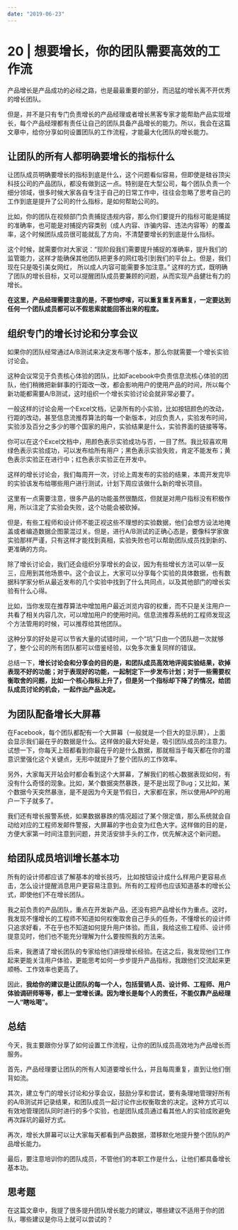 ```yaml
---
date: "2019-06-23"
---  
```

      
# 20 | 想要增长，你的团队需要高效的工作流
产品增长是产品成功的必经之路，也是最最重要的部分，而迅猛的增长离不开优秀的增长团队。

但是，并不是只有专门负责增长的产品经理或者增长黑客专家才能帮助产品实现增长，每个产品经理都有责任让自己的团队具备产品增长的能力。所以，我会在这篇文章中，给你分享如何设置团队的工作流程，才能最大化团队的增长能力。

## 让团队的所有人都明确要增长的指标什么

让团队成员明确要增长的指标到底是什么，这个问题看似容易，但即使是硅谷顶尖科技公司的产品团队，都没有做到这一点。特别是在大型公司，每个团队负责一个细分领域，很多时候大家各自专注于自己的日常工作中，往往会忽略了思考自己的工作到底是提升了公司的什么指标，是如何帮助公司的。

比如，你的团队在视频部门负责捕捉违规内容，那么你们要提升的指标可能是捕捉的准确率，也可能是对捕捉内容类别（成人内容、诈骗内容、违法内容等）的覆盖率，这个时候团队成员很可能就乱了方向，不清楚要增长的到底是什么指标。

<!-- [[[read_end]]] -->

这个时候，就需要你对大家说：“现阶段我们需要提升捕捉的准确率，提升我们的监管能力，这样才能确保其他团队把更多的网红吸引到我们的平台上。但是，我们现在只是吸引美女网红， 所以成人内容可能需要多加注意。” 这样的方式，既明确了团队的增长目标，又可以提醒团队成员要兼顾的问题，从而实现产品健壮有力的增长。

**在这里，产品经理需要注意的是，不要怕啰嗦，可以重复重复再重复，一定要达到任何一个团队成员都可以不假思索就能回答出来的程度。**

## 组织专门的增长讨论和分享会议

如果你的团队经常通过A/B测试来决定发布哪个版本，那么你就需要一个增长实验讨论会。

这种会议常见于负责核心体验的团队，比如Facebook中负责信息流核心体验的团队，他们稍微把新鲜事的行距改一改，都会影响用户的使用产品的时间，所以每个新功能都需要A/B测试，这时组织一个增长实验讨论会就非常必要了。

一般这样的讨论会用一个Excel文档，记录所有的小实验，比如按钮颜色的改动，行距的改动，甚至信息流推荐算法的每一个新版本，对应负责人，实验发布时间，实验涉及百分之多少的哪个国家的用户，实验结果是什么，实验界面的链接等等。

你可以在这个Excel文档中，用颜色表示实验成功与否，一目了然。我比较喜欢用绿色表示实验成功，可以发布给所有用户；黑色表示实验失败，肯定不能发布；黄色表示实验正在进行中；红色表示实验正在开发中。

这样的增长讨论会，我们每周开一次，讨论上周发布的实验的结果，本周开发完毕的实验该发布给哪些用户进行测试，计划下周应该做什么新的增长项目。

这里有一点需要注意，很多产品的功能虽然很酷炫，但就是对用户指标没有积极作用，所以注定了实验会失败，这个功能会被砍掉。

但是，有些工程师和设计师不能正视这些不理想的实验数据，他们会想方设法地掩盖或者编造数据企图蒙混过关。但是，进行A/B测试的正确心态是，要像科学家做实验那样严谨，只有这样才能找到真相，实验失败也可以帮助团队成员找到新的、更准确的方向。

除了增长讨论会，我们还会组织分享增长的会议，因为有些增长方法可以举一反三，应用到其他场景中。这个会议上，大家可以分享每个实验的具体数据，也有数据科学家分析从最近发布的几个实验中找到了什么共同点，以及其他部门的增长实验有什么心得。

比如，当你发现在推荐算法中增加用户最近浏览内容的权重，而不只是关注用户一共看了相关内容几次，可以增加用户的使用时间。信息流推荐系统的工程师发现这个方法管用的时候，可以推荐给其他团队。

这种分享的好处是可以节省大量的试错时间，一个“坑”只由一个团队趟一次就够了，整个公司的所有团队都可以借鉴经验，以免多次重复同样的错误。

总结一下，**增长讨论会和分享会的目的是，和团队成员高效地评阅实验结果，砍掉表现不好的功能；对于表现好的功能，一起制定下一步发布计划；对于一些需要权衡取舍的问题，比如一个核心指标上升了，但是另一个指标却下降了的情况，给团队成员讨论的机会，一起作出产品决定。**

## 为团队配备增长大屏幕

在Facebook，每个团队都配有一个大屏幕（一般就是一个巨大的显示屏），上面会显示我们最在乎的数据是什么。这样做的最大好处是，吸引团队成员的注意力。试想一下，你每天上班都看到你最在乎的是什么数据，那就相当于每天都在你的潜意识里强化这个关键点，无形中就提升了整个团队的工作效率。

另外，大家每天开站会时都会看到这个大屏幕，了解我们的核心数据表现如何，有没有什么奇怪的现象。比如，某个数据突然暴跌，是不是出现了Bug；又比如，某个数据今天突然暴涨，是不是因为今天是节假日，大家都在家，所以使用APP的用户一下子就多了。

我们还有增长报警系统，如果数据暴跌的情况超过了某个限定值，那么系统就会自动给对应的工程师发邮件警报，大屏幕的字也会变为红色大字。这样做的目的是，方便大家第一时间注意到问题，并灵活安排手头的工作，优先解决这个新问题。

## 给团队成员培训增长基本功

所有的设计师都应该了解基本的增长技巧， 比如按钮设计成什么样用户更容易点击，怎么设计提醒消息用户更容易注意到。所有的工程师也应该知道基本的增长公式，即使他们不在增长团队。

我之前负责的产品团队，重点在开发新产品，还没有把产品增长作为重点。这时， 我发现不懂增长的工程师不知道如何权衡取舍自己手头的任务，不懂增长的设计师只追求好看，不在乎也不知道如何提升用户体验。而且，我给这些工程师、设计师提意见时，他们也不能充分理解为什么要按照我的方法来。

后来，我邀请了增长团队的专家给他们讲授增长经验。在这之后，我发现他们工作起来更能关注用户体验，更能思考如何一步步提升产品指标，我跟他们交流起来更顺畅、工作效率也更高了。

因此，**我给你的建议是让团队的每一个人，包括营销人员、设计师、工程师、用户体验调研师等等，都上一堂增长课。因为增长是每个人的责任，不能仅靠产品经理一人“瞎吆喝”。**

## 总结

今天，我主要跟你分享了如何设置工作流程，让你的团队成员高效地为产品增长而服务。

首先，产品经理要让团队的所有人知道要增长什么，并且每周重复，直到让他们倒背如流。

其次，建立专门的增长讨论和分享会议，鼓励分享和尝试，要有条理地管理好所有的A/B测试并记录结果，和团队成员一起讨论作出权衡取舍的决定。这种方式可以有效地管理团队同时进行的多个实验，也是团队成员通过看其他人的实验成败避免再次踩坑的最好方式。

再次，增长大屏幕可以让大家每天都看到产品数据，潜移默化地提升整个团队的产品增长能力。

最后，要注意培训你的团队成员，不管他们的本职工作是什么，让他们都具备增长基本功。

## 思考题

在这篇文章中，我提了很多提升团队增长能力的建议，哪些建议不适用于你的团队，哪些建议是你马上就可以尝试的？